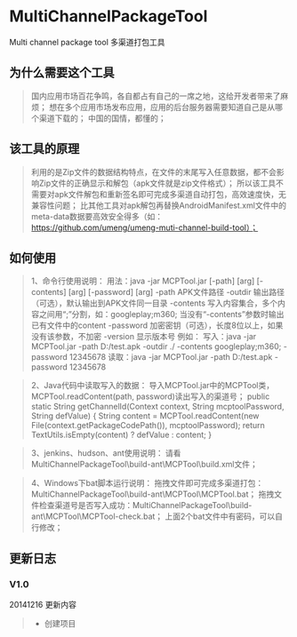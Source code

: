 # MultiChannelPackageTool
Multi channel package tool 多渠道打包工具

## 为什么需要这个工具
> 国内应用市场百花争鸣，各自都占有自己的一席之地，这给开发者带来了麻烦；
> 想在多个应用市场发布应用，应用的后台服务器需要知道自己是从哪个渠道下载的；
> 中国的国情，都懂的；

## 该工具的原理
> 利用的是Zip文件的数据结构特点，在文件的末尾写入任意数据，都不会影响Zip文件的正确显示和解包（apk文件就是zip文件格式）；
> 所以该工具不需要对apk文件解包和重新签名即可完成多渠道自动打包，高效速度快，无兼容性问题；
> 比其他工具对apk解包再替换AndroidManifest.xml文件中的meta-data数据要高效安全得多（如：https://github.com/umeng/umeng-muti-channel-build-tool）；


## 如何使用
> 1、命令行使用说明：
用法：java -jar MCPTool.jar [-path] [arg] [-contents] [arg] [-password] [arg]
-path		APK文件路径
-outdir		输出路径（可选），默认输出到APK文件同一目录
-contents	写入内容集合，多个内容之间用“;”分割，如：googleplay;m360; 当没有“-contents”参数时输出已有文件中的content
-password	加密密钥（可选），长度8位以上，如果没有该参数，不加密
-version	显示版本号
例如：
写入：java -jar MCPTool.jar -path D:/test.apk -outdir ./ -contents googleplay;m360; -password 12345678
读取：java -jar MCPTool.jar -path D:/test.apk -password 12345678

> 2、Java代码中读取写入的数据：
导入MCPTool.jar中的MCPTool类，MCPTool.readContent(path, password)读出写入的渠道号；
public static String getChannelId(Context context, String mcptoolPassword, String defValue) {
	String content = MCPTool.readContent(new File(context.getPackageCodePath()), mcptoolPassword);
	return TextUtils.isEmpty(content) ? defValue : content;
}

> 3、jenkins、hudson、ant使用说明：
请看MultiChannelPackageTool\build-ant\MCPTool\build.xml文件；

> 4、Windows下bat脚本运行说明：
拖拽文件即可完成多渠道打包：MultiChannelPackageTool\build-ant\MCPTool\MCPTool.bat；
拖拽文件检查渠道号是否写入成功：MultiChannelPackageTool\build-ant\MCPTool\MCPTool-check.bat；
上面2个bat文件中有密码，可以自行修改；

## 更新日志
### V1.0
20141216
更新内容
> * 创建项目
